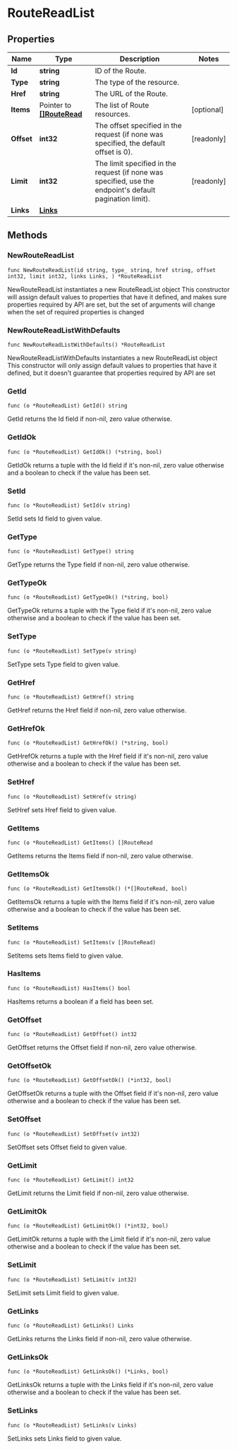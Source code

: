 # RouteReadList

## Properties

|Name | Type | Description | Notes|
|------------ | ------------- | ------------- | -------------|
|**Id** | **string** | ID of the Route. | |
|**Type** | **string** | The type of the resource. | |
|**Href** | **string** | The URL of the Route. | |
|**Items** | Pointer to [**[]RouteRead**](RouteRead.md) | The list of Route resources. | [optional] |
|**Offset** | **int32** | The offset specified in the request (if none was specified, the default offset is 0).  | [readonly] |
|**Limit** | **int32** | The limit specified in the request (if none was specified, use the endpoint&#39;s default pagination limit).  | [readonly] |
|**Links** | [**Links**](Links.md) |  | |

## Methods

### NewRouteReadList

`func NewRouteReadList(id string, type_ string, href string, offset int32, limit int32, links Links, ) *RouteReadList`

NewRouteReadList instantiates a new RouteReadList object
This constructor will assign default values to properties that have it defined,
and makes sure properties required by API are set, but the set of arguments
will change when the set of required properties is changed

### NewRouteReadListWithDefaults

`func NewRouteReadListWithDefaults() *RouteReadList`

NewRouteReadListWithDefaults instantiates a new RouteReadList object
This constructor will only assign default values to properties that have it defined,
but it doesn't guarantee that properties required by API are set

### GetId

`func (o *RouteReadList) GetId() string`

GetId returns the Id field if non-nil, zero value otherwise.

### GetIdOk

`func (o *RouteReadList) GetIdOk() (*string, bool)`

GetIdOk returns a tuple with the Id field if it's non-nil, zero value otherwise
and a boolean to check if the value has been set.

### SetId

`func (o *RouteReadList) SetId(v string)`

SetId sets Id field to given value.


### GetType

`func (o *RouteReadList) GetType() string`

GetType returns the Type field if non-nil, zero value otherwise.

### GetTypeOk

`func (o *RouteReadList) GetTypeOk() (*string, bool)`

GetTypeOk returns a tuple with the Type field if it's non-nil, zero value otherwise
and a boolean to check if the value has been set.

### SetType

`func (o *RouteReadList) SetType(v string)`

SetType sets Type field to given value.


### GetHref

`func (o *RouteReadList) GetHref() string`

GetHref returns the Href field if non-nil, zero value otherwise.

### GetHrefOk

`func (o *RouteReadList) GetHrefOk() (*string, bool)`

GetHrefOk returns a tuple with the Href field if it's non-nil, zero value otherwise
and a boolean to check if the value has been set.

### SetHref

`func (o *RouteReadList) SetHref(v string)`

SetHref sets Href field to given value.


### GetItems

`func (o *RouteReadList) GetItems() []RouteRead`

GetItems returns the Items field if non-nil, zero value otherwise.

### GetItemsOk

`func (o *RouteReadList) GetItemsOk() (*[]RouteRead, bool)`

GetItemsOk returns a tuple with the Items field if it's non-nil, zero value otherwise
and a boolean to check if the value has been set.

### SetItems

`func (o *RouteReadList) SetItems(v []RouteRead)`

SetItems sets Items field to given value.

### HasItems

`func (o *RouteReadList) HasItems() bool`

HasItems returns a boolean if a field has been set.

### GetOffset

`func (o *RouteReadList) GetOffset() int32`

GetOffset returns the Offset field if non-nil, zero value otherwise.

### GetOffsetOk

`func (o *RouteReadList) GetOffsetOk() (*int32, bool)`

GetOffsetOk returns a tuple with the Offset field if it's non-nil, zero value otherwise
and a boolean to check if the value has been set.

### SetOffset

`func (o *RouteReadList) SetOffset(v int32)`

SetOffset sets Offset field to given value.


### GetLimit

`func (o *RouteReadList) GetLimit() int32`

GetLimit returns the Limit field if non-nil, zero value otherwise.

### GetLimitOk

`func (o *RouteReadList) GetLimitOk() (*int32, bool)`

GetLimitOk returns a tuple with the Limit field if it's non-nil, zero value otherwise
and a boolean to check if the value has been set.

### SetLimit

`func (o *RouteReadList) SetLimit(v int32)`

SetLimit sets Limit field to given value.


### GetLinks

`func (o *RouteReadList) GetLinks() Links`

GetLinks returns the Links field if non-nil, zero value otherwise.

### GetLinksOk

`func (o *RouteReadList) GetLinksOk() (*Links, bool)`

GetLinksOk returns a tuple with the Links field if it's non-nil, zero value otherwise
and a boolean to check if the value has been set.

### SetLinks

`func (o *RouteReadList) SetLinks(v Links)`

SetLinks sets Links field to given value.



